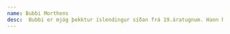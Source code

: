```yaml
---
name: Bubbi Morthens
desc:  Bubbi er mjög þekktur íslendingur síðan frá 19.áratugnum. Hann hefur verið meðlimur í ýmsum hljómsveitum en hann hefur verið með gítarinn sinn lengst
---
```

        
